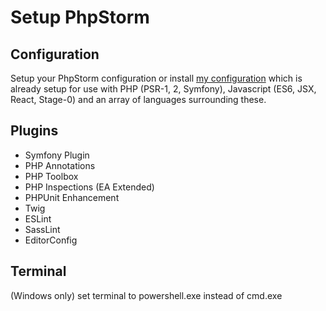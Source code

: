 # Setup PhpStorm

## Configuration
Setup your PhpStorm configuration or install [my configuration](https://github.com/webbertakken/PHPStormSettings)
which is already setup for use with PHP (PSR-1, 2, Symfony), Javascript (ES6, JSX, React, Stage-0) and an array
of languages surrounding these.

## Plugins
- Symfony Plugin
- PHP Annotations
- PHP Toolbox
- PHP Inspections (EA Extended)
- PHPUnit Enhancement
- Twig
- ESLint
- SassLint
- EditorConfig

## Terminal
(Windows only) set terminal to powershell.exe instead of cmd.exe
